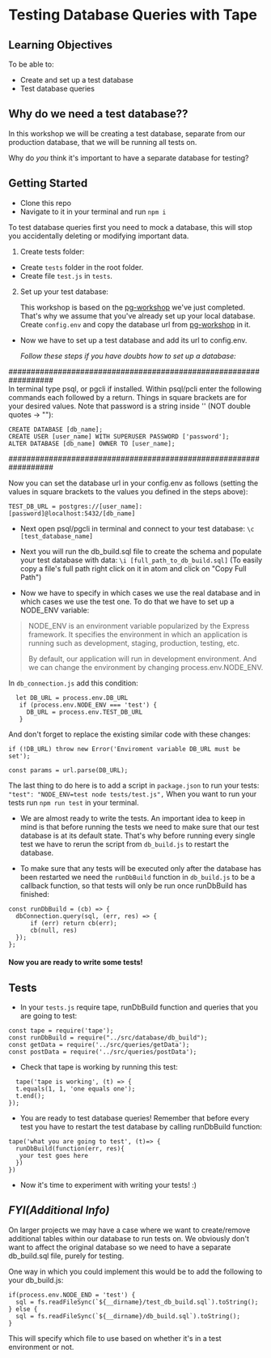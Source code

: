 # Testing Database Queries with Tape

## Learning Objectives

To be able to:

* Create and set up a test database
* Test database queries

## Why do we need a test database??

In this workshop we will be creating a test database, separate from our
production database, that we will be running all tests on.

Why do _you_ think it's important to have a separate database for testing?

## Getting Started

* Clone this repo
* Navigate to it in your terminal and run `npm i`

To test database queries first you need to mock a database, this will stop you
accidentally deleting or modifying important data.

1. Create tests folder:

* Create `tests` folder in the root folder.
* Create file `test.js` in `tests`.

2. Set up your test database:

   This workshop is based on the
   [pg-workshop](https://github.com/foundersandcoders/pg-workshop) we've just
   completed. That's why we assume that you've already set up your local
   database. Create `config.env` and copy the database url from
   [pg-workshop](https://github.com/foundersandcoders/pg-workshop) in it.

* Now we have to set up a test database and add its url to config.env.

  _Follow these steps if you have doubts how to set up a database:_

##################################################################\
 In terminal type psql, or pgcli if installed. Within psql/pcli enter the
following commands each followed by a return. Things in square brackets are for
your desired values. Note that password is a string inside '' (NOT double quotes
-> ""):

```
CREATE DATABASE [db_name];
CREATE USER [user_name] WITH SUPERUSER PASSWORD ['password'];
ALTER DATABASE [db_name] OWNER TO [user_name];
```

##################################################################

Now you can set the database url in your config.env as follows (setting the
values in square brackets to the values you defined in the steps above):

`TEST_DB_URL = postgres://[user_name]:[password]@localhost:5432/[db_name]`

* Next open psql/pgcli in terminal and connect to your test database: `\c
  [test_database_name]`
* Next you will run the db_build.sql file to create the schema and populate your
  test database with data: `\i [full_path_to_db_build.sql]` (To easily copy a
  file's full path right click on it in atom and click on "Copy Full Path")

* Now we have to specify in which cases we use the real database and in which
  cases we use the test one. To do that we have to set up a NODE_ENV variable:

> NODE_ENV is an environment variable popularized by the Express framework. It
> specifies the environment in which an application is running such as
> development, staging, production, testing, etc.
>
> By default, our application will run in development environment. And we can
> change the environment by changing process.env.NODE_ENV.

In `db_connection.js` add this condition:

```
  let DB_URL = process.env.DB_URL
   if (process.env.NODE_ENV === 'test') {
     DB_URL = process.env.TEST_DB_URL
   }
```

And don't forget to replace the existing similar code with these changes:

```
if (!DB_URL) throw new Error('Enviroment variable DB_URL must be set');

const params = url.parse(DB_URL);
```

The last thing to do here is to add a script in `package.json` to run your
tests: `"test": "NODE_ENV=test node tests/test.js",` When you want to run your
tests run `npm run test` in your terminal.

* We are almost ready to write the tests. An important idea to keep in mind is
  that before running the tests we need to make sure that our test database is
  at its default state. That's why before running every single test we have to
  rerun the script from `db_build.js` to restart the database.

* To make sure that any tests will be executed only after the database has been
  restarted we need the `runDbBuild` function in `db_build.js` to be a callback
  function, so that tests will only be run once runDbBuild has finished:

```
const runDbBuild = (cb) => {
  dbConnection.query(sql, (err, res) => {
      if (err) return cb(err);
      cb(null, res)
  });
};
```

#### Now you are ready to write some tests!

## Tests

* In your `tests.js` require tape, runDbBuild function and queries that you are
  going to test:

```
const tape = require('tape');
const runDbBuild = require("../src/database/db_build");
const getData = require('../src/queries/getData');
const postData = require('../src/queries/postData');
```

* Check that tape is working by running this test:

```
  tape('tape is working', (t) => {
  t.equals(1, 1, 'one equals one');
  t.end();
});
```

* You are ready to test database queries! Remember that before every test you
  have to restart the test database by calling runDbBuild function:

```
tape('what you are going to test', (t)=> {
  runDbBuild(function(err, res){
   your test goes here
  })
})
```

* Now it's time to experiment with writing your tests! :)

## _FYI(Additional Info)_

On larger projects we may have a case where we want to create/remove additional
tables within our database to run tests on. We obviously don't want to affect
the original database so we need to have a separate db_build.sql file, purely
for testing.

One way in which you could implement this would be to add the following to your
db_build.js:

```
if(process.env.NODE_END = 'test') {
  sql = fs.readFileSync(`${__dirname}/test_db_build.sql`).toString();
} else {
  sql = fs.readFileSync(`${__dirname}/db_build.sql`).toString();
}
```

This will specify which file to use based on whether it's in a test environment
or not.

